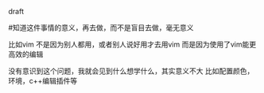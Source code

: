 draft

#知道这件事情的意义，再去做，而不是盲目去做，毫无意义

比如vim
不是因为别人都用，或者别人说好用才去用vim
而是因为使用了vim能更高效的编辑

没有意识到这个问题，我就会见到什么想学什么，其实意义不大
比如配置颜色，环境，c++编辑插件等
